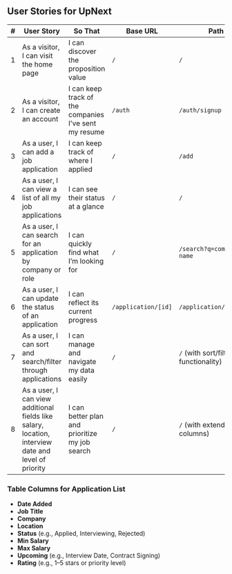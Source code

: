 ## User Stories for UpNext

| # | User Story | So That | Base URL | Path |
|---|------------|---------|----------|------|
| 1 | As a visitor, I can visit the home page | I can discover the proposition value | `/` | `/` |
| 2 | As a visitor, I can create an account | I can keep track of the companies I've sent my resume | `/auth` | `/auth/signup` |
| 3 | As a user, I can add a job application | I can keep track of where I applied | `/` | `/add` |
| 4 | As a user, I can view a list of all my job applications | I can see their status at a glance | `/` | `/` |
| 5 | As a user, I can search for an application by company or role | I can quickly find what I’m looking for | `/` | `/search?q=company-name` |
| 6 | As a user, I can update the status of an application | I can reflect its current progress | `/application/[id]` | `/application/123/edit` |
| 7 | As a user, I can sort and search/filter through applications | I can manage and navigate my data easily | `/` | `/` (with sort/filter functionality) |
| 8 | As a user, I can view additional fields like salary, location, interview date and level of priority | I can better plan and prioritize my job search | `/` | `/` (with extended table columns) |

### Table Columns for Application List
- **Date Added**
- **Job Title**
- **Company**
- **Location**
- **Status** (e.g., Applied, Interviewing, Rejected)
- **Min Salary**
- **Max Salary**
- **Upcoming** (e.g., Interview Date, Contract Signing)
- **Rating** (e.g., 1–5 stars or priority level)
